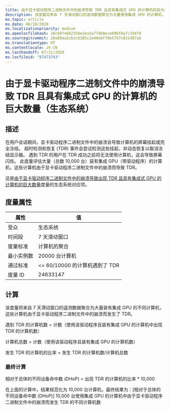 ```yaml
---
title: 由于显卡驱动程序二进制文件中的崩溃导致 TDR 且具有集成式 GPU 的计算机的巨大数量
description: 该度量将来自 7 天滑动窗口的遥测数据聚合为大量使用集成 GPU 的计算机，这些计算机由于显卡驱动程序崩溃而发生了 TDR。
ms.topic: article
ms.date: 06/18/2020
ms.localizationpriority: medium
ms.openlocfilehash: 28c607e662358e2ea3a774b0ece09bf8a7c194f8
ms.sourcegitcommit: 20a89aa2cb2c6385c2a49ebf78e5797c821d87ab
ms.translationtype: HT
ms.contentlocale: zh-CN
ms.lasthandoff: 07/31/2020
ms.locfileid: "87473743"
---
```

# <a name="myriad-of-machines-with-integrated-gpu-that-had-a-tdr-caused-by-a-crash-in-the-graphics-driver-binary-ecosystem"></a>由于显卡驱动程序二进制文件中的崩溃导致 TDR 且具有集成式 GPU 的计算机的巨大数量（生态系统）

## <a name="description"></a>描述

在用户会话期间，显卡驱动程序二进制文件中的崩溃会导致计算机的屏幕挂起或完全冻结。 超时检测和恢复 (TDR) 事件会尝试检测这些挂起，并动态恢复以取消冻结显示器。 遇到 TDR 的用户在 TDR 成功之前将无法使用计算机，这会导致屏幕闪烁。 此度量评估大量（总数 10,000 台）装有集成 GPU（带驱动程序）的计算机，这些计算机由于显卡驱动程序二进制文件中的崩溃而导致 TDR。

这是[由于显卡驱动程序二进制文件中的崩溃导致出现 TDR 且具有集成式 GPU 的计算机的巨大数量](graphics-tdr-integrated-gpu.md)度量的生态系统对应项。

## <a name="measure-attributes"></a>度量属性

|属性|值|
|----|----|
|受众|生态系统|
|时间段|7 天滑动窗口|
|度量标准|计算机的聚合|
|最小实例数|20000 台计算机|
|通过标准|<= 60/10000 的计算机遇到了 TDR|
|度量 ID|24633147|

## <a name="calculation"></a>计算

该度量将来自 7 天滑动窗口的遥测数据聚合为大量装有集成 GPU 的不同计算机，这些计算机由于显卡驱动程序二进制文件中的崩溃而发生了 TDR。

遇到 TDR 的计算机数 = 计数（使用该驱动程序且装有集成 GPU 的计算机中出现 TDR 的计算机数）

计算机总数 = 计数（使用该驱动程序且装有集成 GPU 的计算机数）

发生 TDR 的计算机的比率 = 发生 TDR 的计算机数/计算机总数

### <a name="final-calculation"></a>最终计算

相对于总体的不同设备命中数 (DHoP) = 出现 TDR 的计算机的比率 * 10,000

在上面的计算中，结果规范化为 10,000 台计算机，最终结果为：[相对于总体的不同设备命中数 (DHoP)] 10,000 台使用集成 GPU 的计算机中由于显卡驱动程序二进制文件中的崩溃而发生 TDR 的不同计算机数
